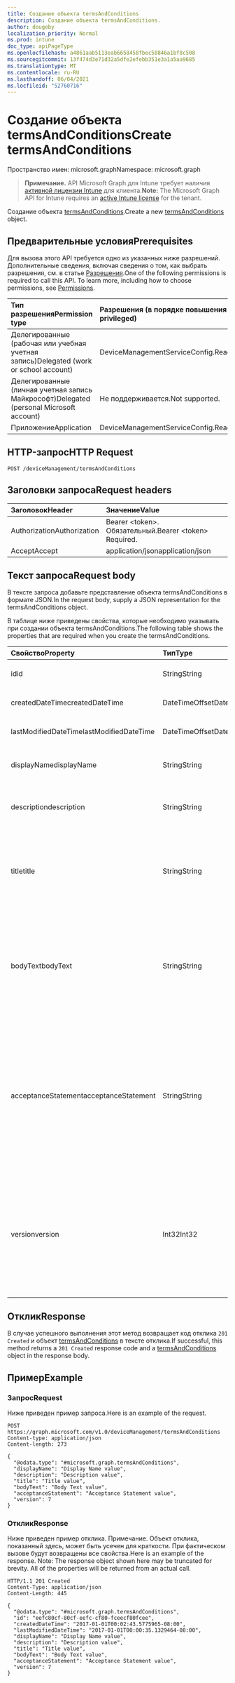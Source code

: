 ```yaml
---
title: Создание объекта termsAndConditions
description: Создание объекта termsAndConditions.
author: dougeby
localization_priority: Normal
ms.prod: intune
doc_type: apiPageType
ms.openlocfilehash: a4861aab5113eab6658458fbec58846a1bf8c508
ms.sourcegitcommit: 13f474d3e71d32a5dfe2efebb351e3a1a5aa9685
ms.translationtype: MT
ms.contentlocale: ru-RU
ms.lasthandoff: 06/04/2021
ms.locfileid: "52760716"
---
```

# <a name="create-termsandconditions"></a><span data-ttu-id="ff15f-103">Создание объекта termsAndConditions</span><span class="sxs-lookup"><span data-stu-id="ff15f-103">Create termsAndConditions</span></span>

<span data-ttu-id="ff15f-104">Пространство имен: microsoft.graph</span><span class="sxs-lookup"><span data-stu-id="ff15f-104">Namespace: microsoft.graph</span></span>

> <span data-ttu-id="ff15f-105">**Примечание.** API Microsoft Graph для Intune требует наличия [активной лицензии Intune](https://go.microsoft.com/fwlink/?linkid=839381) для клиента.</span><span class="sxs-lookup"><span data-stu-id="ff15f-105">**Note:** The Microsoft Graph API for Intune requires an [active Intune license](https://go.microsoft.com/fwlink/?linkid=839381) for the tenant.</span></span>

<span data-ttu-id="ff15f-106">Создание объекта [termsAndConditions](../resources/intune-companyterms-termsandconditions.md).</span><span class="sxs-lookup"><span data-stu-id="ff15f-106">Create a new [termsAndConditions](../resources/intune-companyterms-termsandconditions.md) object.</span></span>

## <a name="prerequisites"></a><span data-ttu-id="ff15f-107">Предварительные условия</span><span class="sxs-lookup"><span data-stu-id="ff15f-107">Prerequisites</span></span>
<span data-ttu-id="ff15f-p101">Для вызова этого API требуется одно из указанных ниже разрешений. Дополнительные сведения, включая сведения о том, как выбрать разрешения, см. в статье [Разрешения](/graph/permissions-reference).</span><span class="sxs-lookup"><span data-stu-id="ff15f-p101">One of the following permissions is required to call this API. To learn more, including how to choose permissions, see [Permissions](/graph/permissions-reference).</span></span>

|<span data-ttu-id="ff15f-110">Тип разрешения</span><span class="sxs-lookup"><span data-stu-id="ff15f-110">Permission type</span></span>|<span data-ttu-id="ff15f-111">Разрешения (в порядке повышения привилегий)</span><span class="sxs-lookup"><span data-stu-id="ff15f-111">Permissions (from least to most privileged)</span></span>|
|:---|:---|
|<span data-ttu-id="ff15f-112">Делегированные (рабочая или учебная учетная запись)</span><span class="sxs-lookup"><span data-stu-id="ff15f-112">Delegated (work or school account)</span></span>|<span data-ttu-id="ff15f-113">DeviceManagementServiceConfig.ReadWrite.All</span><span class="sxs-lookup"><span data-stu-id="ff15f-113">DeviceManagementServiceConfig.ReadWrite.All</span></span>|
|<span data-ttu-id="ff15f-114">Делегированные (личная учетная запись Майкрософт)</span><span class="sxs-lookup"><span data-stu-id="ff15f-114">Delegated (personal Microsoft account)</span></span>|<span data-ttu-id="ff15f-115">Не поддерживается.</span><span class="sxs-lookup"><span data-stu-id="ff15f-115">Not supported.</span></span>|
|<span data-ttu-id="ff15f-116">Приложение</span><span class="sxs-lookup"><span data-stu-id="ff15f-116">Application</span></span>|<span data-ttu-id="ff15f-117">DeviceManagementServiceConfig.ReadWrite.All</span><span class="sxs-lookup"><span data-stu-id="ff15f-117">DeviceManagementServiceConfig.ReadWrite.All</span></span>|

## <a name="http-request"></a><span data-ttu-id="ff15f-118">HTTP-запрос</span><span class="sxs-lookup"><span data-stu-id="ff15f-118">HTTP Request</span></span>
<!-- {
  "blockType": "ignored"
}
-->
``` http
POST /deviceManagement/termsAndConditions
```

## <a name="request-headers"></a><span data-ttu-id="ff15f-119">Заголовки запроса</span><span class="sxs-lookup"><span data-stu-id="ff15f-119">Request headers</span></span>
|<span data-ttu-id="ff15f-120">Заголовок</span><span class="sxs-lookup"><span data-stu-id="ff15f-120">Header</span></span>|<span data-ttu-id="ff15f-121">Значение</span><span class="sxs-lookup"><span data-stu-id="ff15f-121">Value</span></span>|
|:---|:---|
|<span data-ttu-id="ff15f-122">Authorization</span><span class="sxs-lookup"><span data-stu-id="ff15f-122">Authorization</span></span>|<span data-ttu-id="ff15f-123">Bearer &lt;token&gt;. Обязательный.</span><span class="sxs-lookup"><span data-stu-id="ff15f-123">Bearer &lt;token&gt; Required.</span></span>|
|<span data-ttu-id="ff15f-124">Accept</span><span class="sxs-lookup"><span data-stu-id="ff15f-124">Accept</span></span>|<span data-ttu-id="ff15f-125">application/json</span><span class="sxs-lookup"><span data-stu-id="ff15f-125">application/json</span></span>|

## <a name="request-body"></a><span data-ttu-id="ff15f-126">Текст запроса</span><span class="sxs-lookup"><span data-stu-id="ff15f-126">Request body</span></span>
<span data-ttu-id="ff15f-127">В тексте запроса добавьте представление объекта termsAndConditions в формате JSON.</span><span class="sxs-lookup"><span data-stu-id="ff15f-127">In the request body, supply a JSON representation for the termsAndConditions object.</span></span>

<span data-ttu-id="ff15f-128">В таблице ниже приведены свойства, которые необходимо указывать при создании объекта termsAndConditions.</span><span class="sxs-lookup"><span data-stu-id="ff15f-128">The following table shows the properties that are required when you create the termsAndConditions.</span></span>

|<span data-ttu-id="ff15f-129">Свойство</span><span class="sxs-lookup"><span data-stu-id="ff15f-129">Property</span></span>|<span data-ttu-id="ff15f-130">Тип</span><span class="sxs-lookup"><span data-stu-id="ff15f-130">Type</span></span>|<span data-ttu-id="ff15f-131">Описание</span><span class="sxs-lookup"><span data-stu-id="ff15f-131">Description</span></span>|
|:---|:---|:---|
|<span data-ttu-id="ff15f-132">id</span><span class="sxs-lookup"><span data-stu-id="ff15f-132">id</span></span>|<span data-ttu-id="ff15f-133">String</span><span class="sxs-lookup"><span data-stu-id="ff15f-133">String</span></span>|<span data-ttu-id="ff15f-134">Уникальный идентификатор политики использования.</span><span class="sxs-lookup"><span data-stu-id="ff15f-134">Unique identifier of the T&C policy.</span></span>|
|<span data-ttu-id="ff15f-135">createdDateTime</span><span class="sxs-lookup"><span data-stu-id="ff15f-135">createdDateTime</span></span>|<span data-ttu-id="ff15f-136">DateTimeOffset</span><span class="sxs-lookup"><span data-stu-id="ff15f-136">DateTimeOffset</span></span>|<span data-ttu-id="ff15f-137">Дата и время создания объекта.</span><span class="sxs-lookup"><span data-stu-id="ff15f-137">DateTime the object was created.</span></span>|
|<span data-ttu-id="ff15f-138">lastModifiedDateTime</span><span class="sxs-lookup"><span data-stu-id="ff15f-138">lastModifiedDateTime</span></span>|<span data-ttu-id="ff15f-139">DateTimeOffset</span><span class="sxs-lookup"><span data-stu-id="ff15f-139">DateTimeOffset</span></span>|<span data-ttu-id="ff15f-140">Дата и время последнего изменения объекта.</span><span class="sxs-lookup"><span data-stu-id="ff15f-140">DateTime the object was last modified.</span></span>|
|<span data-ttu-id="ff15f-141">displayName</span><span class="sxs-lookup"><span data-stu-id="ff15f-141">displayName</span></span>|<span data-ttu-id="ff15f-142">String</span><span class="sxs-lookup"><span data-stu-id="ff15f-142">String</span></span>|<span data-ttu-id="ff15f-143">Имя политики использования, указанное администратором.</span><span class="sxs-lookup"><span data-stu-id="ff15f-143">Administrator-supplied name for the T&C policy.</span></span> |
|<span data-ttu-id="ff15f-144">description</span><span class="sxs-lookup"><span data-stu-id="ff15f-144">description</span></span>|<span data-ttu-id="ff15f-145">String</span><span class="sxs-lookup"><span data-stu-id="ff15f-145">String</span></span>|<span data-ttu-id="ff15f-146">Описание политики использования, указанное администратором.</span><span class="sxs-lookup"><span data-stu-id="ff15f-146">Administrator-supplied description of the T&C policy.</span></span>|
|<span data-ttu-id="ff15f-147">title</span><span class="sxs-lookup"><span data-stu-id="ff15f-147">title</span></span>|<span data-ttu-id="ff15f-148">String</span><span class="sxs-lookup"><span data-stu-id="ff15f-148">String</span></span>|<span data-ttu-id="ff15f-149">Название условий, указанное администратором.</span><span class="sxs-lookup"><span data-stu-id="ff15f-149">Administrator-supplied title of the terms and conditions.</span></span> <span data-ttu-id="ff15f-150">Показывается пользователю при запросе на принятие политики использования.</span><span class="sxs-lookup"><span data-stu-id="ff15f-150">This is shown to the user on prompts to accept the T&C policy.</span></span>|
|<span data-ttu-id="ff15f-151">bodyText</span><span class="sxs-lookup"><span data-stu-id="ff15f-151">bodyText</span></span>|<span data-ttu-id="ff15f-152">String</span><span class="sxs-lookup"><span data-stu-id="ff15f-152">String</span></span>|<span data-ttu-id="ff15f-153">Основной текст условий, заданный администратором (как правило, сами условия).</span><span class="sxs-lookup"><span data-stu-id="ff15f-153">Administrator-supplied body text of the terms and conditions, typically the terms themselves.</span></span> <span data-ttu-id="ff15f-154">Показывается пользователю при запросе на принятие политики использования.</span><span class="sxs-lookup"><span data-stu-id="ff15f-154">This is shown to the user on prompts to accept the T&C policy.</span></span>|
|<span data-ttu-id="ff15f-155">acceptanceStatement</span><span class="sxs-lookup"><span data-stu-id="ff15f-155">acceptanceStatement</span></span>|<span data-ttu-id="ff15f-156">String</span><span class="sxs-lookup"><span data-stu-id="ff15f-156">String</span></span>|<span data-ttu-id="ff15f-157">Указанное администратором объяснение условий. Как правило, пользователю объясняется, с чем связано принятие условий, изложенных в соответствующей политике.</span><span class="sxs-lookup"><span data-stu-id="ff15f-157">Administrator-supplied explanation of the terms and conditions, typically describing what it means to accept the terms and conditions set out in the T&C policy.</span></span> <span data-ttu-id="ff15f-158">Показывается пользователю при запросе на принятие политики использования.</span><span class="sxs-lookup"><span data-stu-id="ff15f-158">This is shown to the user on prompts to accept the T&C policy.</span></span>|
|<span data-ttu-id="ff15f-159">version</span><span class="sxs-lookup"><span data-stu-id="ff15f-159">version</span></span>|<span data-ttu-id="ff15f-160">Int32</span><span class="sxs-lookup"><span data-stu-id="ff15f-160">Int32</span></span>|<span data-ttu-id="ff15f-161">Целое число, указывающее текущую версию условий.</span><span class="sxs-lookup"><span data-stu-id="ff15f-161">Integer indicating the current version of the terms.</span></span> <span data-ttu-id="ff15f-162">Увеличивается, когда администратор вносит изменения в условия и хочет, чтобы пользователи повторно приняли измененную политику.</span><span class="sxs-lookup"><span data-stu-id="ff15f-162">Incremented when an administrator makes a change to the terms and wishes to require users to re-accept the modified T&C policy.</span></span>|



## <a name="response"></a><span data-ttu-id="ff15f-163">Отклик</span><span class="sxs-lookup"><span data-stu-id="ff15f-163">Response</span></span>
<span data-ttu-id="ff15f-164">В случае успешного выполнения этот метод возвращает код отклика `201 Created` и объект [termsAndConditions](../resources/intune-companyterms-termsandconditions.md) в тексте отклика.</span><span class="sxs-lookup"><span data-stu-id="ff15f-164">If successful, this method returns a `201 Created` response code and a [termsAndConditions](../resources/intune-companyterms-termsandconditions.md) object in the response body.</span></span>

## <a name="example"></a><span data-ttu-id="ff15f-165">Пример</span><span class="sxs-lookup"><span data-stu-id="ff15f-165">Example</span></span>

### <a name="request"></a><span data-ttu-id="ff15f-166">Запрос</span><span class="sxs-lookup"><span data-stu-id="ff15f-166">Request</span></span>
<span data-ttu-id="ff15f-167">Ниже приведен пример запроса.</span><span class="sxs-lookup"><span data-stu-id="ff15f-167">Here is an example of the request.</span></span>
``` http
POST https://graph.microsoft.com/v1.0/deviceManagement/termsAndConditions
Content-type: application/json
Content-length: 273

{
  "@odata.type": "#microsoft.graph.termsAndConditions",
  "displayName": "Display Name value",
  "description": "Description value",
  "title": "Title value",
  "bodyText": "Body Text value",
  "acceptanceStatement": "Acceptance Statement value",
  "version": 7
}
```

### <a name="response"></a><span data-ttu-id="ff15f-168">Отклик</span><span class="sxs-lookup"><span data-stu-id="ff15f-168">Response</span></span>
<span data-ttu-id="ff15f-p106">Ниже приведен пример отклика. Примечание. Объект отклика, показанный здесь, может быть усечен для краткости. При фактическом вызове будут возвращены все свойства.</span><span class="sxs-lookup"><span data-stu-id="ff15f-p106">Here is an example of the response. Note: The response object shown here may be truncated for brevity. All of the properties will be returned from an actual call.</span></span>
``` http
HTTP/1.1 201 Created
Content-Type: application/json
Content-Length: 445

{
  "@odata.type": "#microsoft.graph.termsAndConditions",
  "id": "eefc80cf-80cf-eefc-cf80-fceecf80fcee",
  "createdDateTime": "2017-01-01T00:02:43.5775965-08:00",
  "lastModifiedDateTime": "2017-01-01T00:00:35.1329464-08:00",
  "displayName": "Display Name value",
  "description": "Description value",
  "title": "Title value",
  "bodyText": "Body Text value",
  "acceptanceStatement": "Acceptance Statement value",
  "version": 7
}
```




